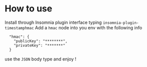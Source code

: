 # How to use

Install through Insomnia plugin interface typing `insomnia-plugin-timestamphmac`
Add a `hmac` node into you env with the following info

```
  "hmac": {
    "publicKey": "********",
    "privateKey": "*******"
  }

```

use the `JSON` body type and enjoy !